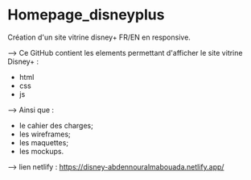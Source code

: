 # Homepage_disneyplus
Création d'un site vitrine disney+ FR/EN en responsive.

--> Ce GitHub contient les elements permettant d'afficher le site vitrine Disney+ :
- html
- css
- js

--> Ainsi que :
- le cahier des charges;
- les wireframes;
- les maquettes;
- les mockups.

--> lien netlify : https://disney-abdennouralmabouada.netlify.app/
